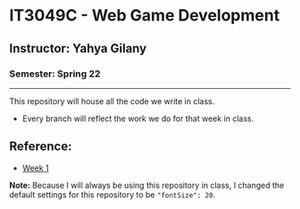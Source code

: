 # IT3049C - Web Game Development
## Instructor: Yahya Gilany
### Semester: Spring 22 
_________
This repository will house all the code we write in class.

* Every branch will reflect the work we do for that week in class.

## Reference:
- [Week 1](https://github.com/Ygilany/spring22-classwork/tree/week1)

**Note:** Because I will always be using this repository in class, I changed the default settings for this repository to be `"fontSize": 20`.
